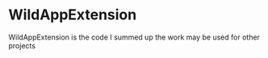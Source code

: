 # WildAppExtension
WildAppExtension is the code I summed up the work may be used for other projects
